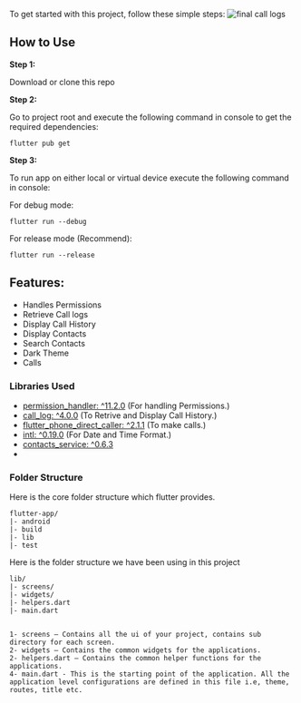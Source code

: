 To get started with this project, follow these simple steps:
![final call logs](https://github.com/sai-mudike/call_log_access_app/assets/127184650/c7f7e4b9-c1f5-4bbe-8f25-bce59e5c84ef)

## How to Use 

**Step 1:**

Download or clone this repo

**Step 2:**

Go to project root and execute the following command in console to get the required dependencies: 

```
flutter pub get 
```

**Step 3:**

To run app on either local or virtual device execute the following command in console: 

For debug mode:

```
flutter run --debug
```


For release mode (Recommend):

```
flutter run --release
```


## Features:

* Handles Permissions
* Retrieve Call logs
* Display Call History
* Display Contacts
* Search Contacts
* Dark Theme
* Calls


### Libraries Used

* [permission_handler: ^11.2.0](https://pub.dev/packages/permission_handler) (For handling Permissions.)
* [call_log: ^4.0.0](https://pub.dev/packages/call_log) (To Retrive and Display Call History.)
* [flutter_phone_direct_caller: ^2.1.1](https://pub.dev/packages/flutter_phone_direct_caller) (To make calls.)
* [intl: ^0.19.0](https://pub.dev/packages/intl) (For Date and Time Format.)
* [contacts_service: ^0.6.3](https://pub.dev/documentation/contacts_service/latest/)
* 


### Folder Structure
Here is the core folder structure which flutter provides.

```
flutter-app/
|- android
|- build
|- lib
|- test
```

Here is the folder structure we have been using in this project

```
lib/
|- screens/
|- widgets/
|- helpers.dart
|- main.dart
```

```

1- screens — Contains all the ui of your project, contains sub directory for each screen.
2- widgets — Contains the common widgets for the applications.
2- helpers.dart — Contains the common helper functions for the applications.
4- main.dart - This is the starting point of the application. All the application level configurations are defined in this file i.e, theme, routes, title etc.
```
